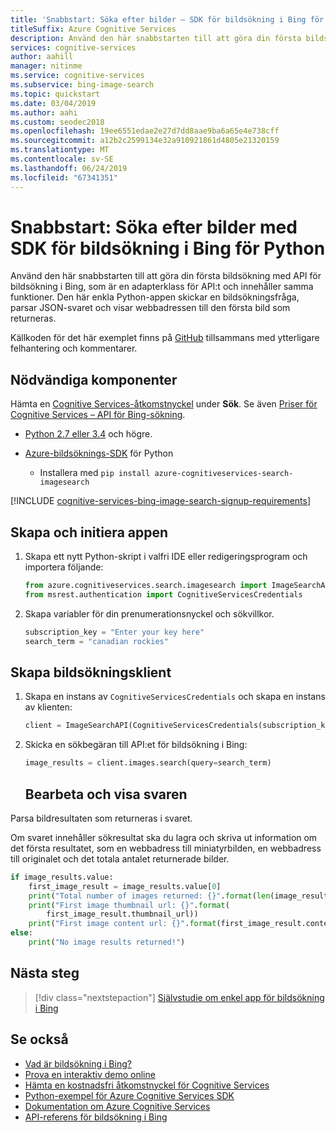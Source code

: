 ```yaml
---
title: 'Snabbstart: Söka efter bilder – SDK för bildsökning i Bing för Python'
titleSuffix: Azure Cognitive Services
description: Använd den här snabbstarten till att göra din första bildsökning med API för bildsökning i Bing, som är en adapterklass för API:t och innehåller samma funktioner. Den här enkla Python-appen skickar en bildsökningsfråga, parsar JSON-svaret och visar webbadressen till den första bild som returneras.
services: cognitive-services
author: aahill
manager: nitinme
ms.service: cognitive-services
ms.subservice: bing-image-search
ms.topic: quickstart
ms.date: 03/04/2019
ms.author: aahi
ms.custom: seodec2018
ms.openlocfilehash: 19ee6551edae2e27d7dd8aae9ba6a65e4e738cff
ms.sourcegitcommit: a12b2c2599134e32a910921861d4805e21320159
ms.translationtype: MT
ms.contentlocale: sv-SE
ms.lasthandoff: 06/24/2019
ms.locfileid: "67341351"
---
```

# <a name="quickstart-search-for-images-with-the-bing-image-search-sdk-for-python"></a>Snabbstart: Söka efter bilder med SDK för bildsökning i Bing för Python

Använd den här snabbstarten till att göra din första bildsökning med API för bildsökning i Bing, som är en adapterklass för API:t och innehåller samma funktioner. Den här enkla Python-appen skickar en bildsökningsfråga, parsar JSON-svaret och visar webbadressen till den första bild som returneras.

Källkoden för det här exemplet finns på [GitHub](https://github.com/Azure-Samples/cognitive-services-python-sdk-samples/blob/master/samples/search/image-search-quickstart.py) tillsammans med ytterligare felhantering och kommentarer.

## <a name="prerequisites"></a>Nödvändiga komponenter
Hämta en [Cognitive Services-åtkomstnyckel](https://azure.microsoft.com/try/cognitive-services/) under **Sök**.  Se även [Priser för Cognitive Services – API för Bing-sökning](https://azure.microsoft.com/pricing/details/cognitive-services/search-api/).

* [Python 2.7 eller 3.4](https://www.python.org/) och högre.

* [Azure-bildsöknings-SDK](https://pypi.org/project/azure-cognitiveservices-search-imagesearch/) för Python
    * Installera med `pip install azure-cognitiveservices-search-imagesearch`

[!INCLUDE [cognitive-services-bing-image-search-signup-requirements](../../../includes/cognitive-services-bing-image-search-signup-requirements.md)]

## <a name="create-and-initialize-the-application"></a>Skapa och initiera appen

1. Skapa ett nytt Python-skript i valfri IDE eller redigeringsprogram och importera följande:

    ```python
    from azure.cognitiveservices.search.imagesearch import ImageSearchAPI
    from msrest.authentication import CognitiveServicesCredentials
    ```

2. Skapa variabler för din prenumerationsnyckel och sökvillkor.

    ```python
    subscription_key = "Enter your key here"
    search_term = "canadian rockies"
    ```

## <a name="create-the-image-search-client"></a>Skapa bildsökningsklient

1. Skapa en instans av `CognitiveServicesCredentials` och skapa en instans av klienten:

    ```python
    client = ImageSearchAPI(CognitiveServicesCredentials(subscription_key))
    ```
1. Skicka en sökbegäran till API:et för bildsökning i Bing:
    ```python
    image_results = client.images.search(query=search_term)
    ```
   ## <a name="process-and-view-the-results"></a>Bearbeta och visa svaren

Parsa bildresultaten som returneras i svaret.


Om svaret innehåller sökresultat ska du lagra och skriva ut information om det första resultatet, som en webbadress till miniatyrbilden, en webbadress till originalet och det totala antalet returnerade bilder.  

```python
if image_results.value:
    first_image_result = image_results.value[0]
    print("Total number of images returned: {}".format(len(image_results.value)))
    print("First image thumbnail url: {}".format(
        first_image_result.thumbnail_url))
    print("First image content url: {}".format(first_image_result.content_url))
else:
    print("No image results returned!")
```

## <a name="next-steps"></a>Nästa steg

> [!div class="nextstepaction"]
> [Självstudie om enkel app för bildsökning i Bing](https://docs.microsoft.com/azure/cognitive-services/bing-image-search/tutorial-bing-image-search-single-page-app)

## <a name="see-also"></a>Se också

* [Vad är bildsökning i Bing?](https://docs.microsoft.com/azure/cognitive-services/bing-image-search/overview)  
* [Prova en interaktiv demo online](https://azure.microsoft.com/services/cognitive-services/bing-image-search-api/)  
* [Hämta en kostnadsfri åtkomstnyckel för Cognitive Services](https://azure.microsoft.com/try/cognitive-services/?api=bing-image-search-api)
* [Python-exempel för Azure Cognitive Services SDK](https://github.com/Azure-Samples/cognitive-services-python-sdk-samples)  
* [Dokumentation om Azure Cognitive Services](https://docs.microsoft.com/azure/cognitive-services)
* [API-referens för bildsökning i Bing](https://docs.microsoft.com/rest/api/cognitiveservices-bingsearch/bing-images-api-v7-reference)
